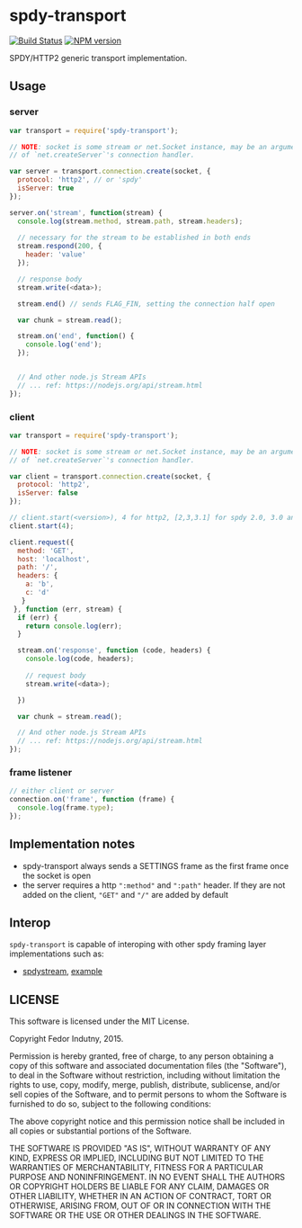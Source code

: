 # spdy-transport
[![Build Status](https://secure.travis-ci.org/indutny/spdy-transport.png)](http://travis-ci.org/indutny/spdy-transport)
[![NPM version](https://badge.fury.io/js/spdy-transport.svg)](http://badge.fury.io/js/spdy-transport)

SPDY/HTTP2 generic transport implementation.

## Usage

### server

```javascript
var transport = require('spdy-transport');

// NOTE: socket is some stream or net.Socket instance, may be an argument
// of `net.createServer`'s connection handler.

var server = transport.connection.create(socket, {
  protocol: 'http2', // or 'spdy'
  isServer: true
});

server.on('stream', function(stream) {
  console.log(stream.method, stream.path, stream.headers);
  
  // necessary for the stream to be established in both ends
  stream.respond(200, {
    header: 'value'
  });

  // response body
  stream.write(<data>);

  stream.end() // sends FLAG_FIN, setting the connection half open

  var chunk = stream.read();

  stream.on('end', function() {
    console.log('end');
  });


  // And other node.js Stream APIs
  // ... ref: https://nodejs.org/api/stream.html
});
```

### client

```javascript
var transport = require('spdy-transport');

// NOTE: socket is some stream or net.Socket instance, may be an argument
// of `net.createServer`'s connection handler.

var client = transport.connection.create(socket, {
  protocol: 'http2',
  isServer: false
});

// client.start(<version>), 4 for http2, [2,3,3.1] for spdy 2.0, 3.0 and 3.1 respectively
client.start(4);

client.request({ 
  method: 'GET',
  host: 'localhost',
  path: '/',
  headers: {
    a: 'b',
    c: 'd'
   }
 }, function (err, stream) {
  if (err) {
    return console.log(err);
  }

  stream.on('response', function (code, headers) {
    console.log(code, headers);
   
    // request body
    stream.write(<data>);

  })

  var chunk = stream.read();

  // And other node.js Stream APIs
  // ... ref: https://nodejs.org/api/stream.html
});
```

### frame listener

```javascript
// either client or server
connection.on('frame', function (frame) {
  console.log(frame.type);
});
```

## Implementation notes

- spdy-transport always sends a SETTINGS frame as the first frame once the socket is open
- the server requires a http `":method"` and `":path"` header. If they are not added on the client, `"GET"` and `"/"` are added by default

## Interop

`spdy-transport` is capable of interoping with other spdy framing layer implementations such as:

- [spdystream](https://github.com/docker/spdystream), [example](/examples/spdystream-interop)

## LICENSE

This software is licensed under the MIT License.

Copyright Fedor Indutny, 2015.

Permission is hereby granted, free of charge, to any person obtaining a
copy of this software and associated documentation files (the
"Software"), to deal in the Software without restriction, including
without limitation the rights to use, copy, modify, merge, publish,
distribute, sublicense, and/or sell copies of the Software, and to permit
persons to whom the Software is furnished to do so, subject to the
following conditions:

The above copyright notice and this permission notice shall be included
in all copies or substantial portions of the Software.

THE SOFTWARE IS PROVIDED "AS IS", WITHOUT WARRANTY OF ANY KIND, EXPRESS
OR IMPLIED, INCLUDING BUT NOT LIMITED TO THE WARRANTIES OF
MERCHANTABILITY, FITNESS FOR A PARTICULAR PURPOSE AND NONINFRINGEMENT. IN
NO EVENT SHALL THE AUTHORS OR COPYRIGHT HOLDERS BE LIABLE FOR ANY CLAIM,
DAMAGES OR OTHER LIABILITY, WHETHER IN AN ACTION OF CONTRACT, TORT OR
OTHERWISE, ARISING FROM, OUT OF OR IN CONNECTION WITH THE SOFTWARE OR THE
USE OR OTHER DEALINGS IN THE SOFTWARE.

[0]: http://json.org/
[1]: http://github.com/indutny/bud-backend
[2]: https://github.com/nodejs/io.js
[3]: https://github.com/libuv/libuv
[4]: http://openssl.org/
